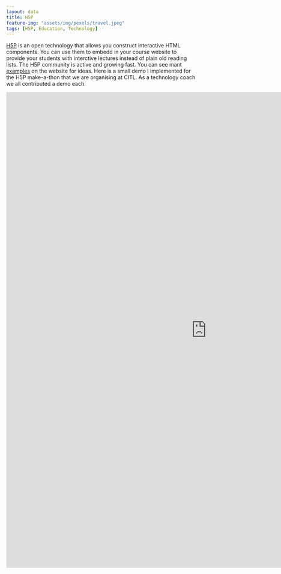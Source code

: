 ```yaml
---
layout: data
title: H5P
feature-img: "assets/img/pexels/travel.jpeg"
tags: [H5P, Education, Technology]
---
```


[H5P](https://h5p.org) is an open technology that allows you construct interactive HTML components. You can use them to embedd in your course website to provide your students with 
interctive lectures instead of plain old reading lists. The H5P community is active and growing fast. You can see mant [examples](https://h5p.org/content-types-and-applications) on the website for ideas.
Here is a small demo I implemented for the H5P make-a-thon that we are organising at CITL. As a technology coach we all contributed a demo each. 

<iframe src="https://windmere.citl.mun.ca/mod/hvp/embed.php?id=1739" width="1066" height="1269" frameborder="0" allowfullscreen="allowfullscreen"></iframe><script src="https://windmere.citl.mun.ca/mod/hvp/library/js/h5p-resizer.js" charset="UTF-8"></script>

